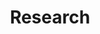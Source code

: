 ---
title: Research
type: landing

sections:
  - block: markdown
    content:
      title: Background
      text: |
        <p style="font-size: 1.5em;">Neuroblastoma is the most common extracranial solid pediatric cancer accounting for 8-10% of cancers in childhood and 15% of pediatric oncology deaths. Neuroblastoma arises from the developing sympatho-adrenal lineage during the embryonic development. It is a genetically heterogeneous disease with a diverse clinical outcome ranging from spontaneous tumour regression to malignant metastatic disease with relapses and poor response to current therapy. While patients whose tumours undergo spontaneous regression or maturation (ganglioneuroblastomas, ganglioneuromas) have mostly an excellent outcome, only a minority of children with aggressive tumours can be cured. Despite the advances in genomic and trancriptomic analyses, the identification of molecular determinants of the very poor therapeutic response and worst outcome of high-risk patients remains challenging. Thus, a better understanding of the biology of both, spontaneously regressing/maturing and aggressive tumours is of high interest to develop novel treatment approaches.</p>

  - block: markdown
    content:
      title: Our research
      text: |
        <div style="display: flex; align-items: center;">
          <div style="flex: 1; padding: 15px;">
            <img src="/images/fig1.png" alt="Icon Image" style="width: 100%; height: auto;"/>
          </div>
          <div style="flex: 2; padding: 15px;">
            <p style="font-weight: bold; font-size: 20px;">Biology of high-risk neuroblastoma</p>
            <p style="font-size: 18px;">One of our main research interests is the biology of high-risk neuroblastoma. Patients that are diagnosed and stratified as high-risk suffer from relapses and metastases and their survival rate remains below 40% despite intensive multimodal treatment. To date there are only a few driver genes linked to the pathogenesis of high-risk neuroblastoma, most of which are not directly druggable and frequently insufficient response to therapy is observed. In our group, we employ state-of-the-art technologies, such as genome-wide and targeted CRISPR/Cas9 screens and single cell genomics and epigenomics in order to identify the oncogenic drivers and epigenetic dependencies in tumours from high-risk neuroblastoma patients. We have established in vitro and in vivo preclinical patient-derived models for functional assays and drug testing for precision oncology that can be translated into existing and new clinical trials with the ultimate goal to improve treatment outcomes and survival of high-risk neuroblastoma patients.</p>
          </div>
        </div>

  - block: markdown
    content:
      title: 
      text: |
        <div style="display: flex; align-items: center;">
          <div style="flex: 2; padding: 15px;">
            <p style="font-weight: bold; font-size: 20px;">Tumour heterogeneity and microenvironment</p>
            <p style="font-size: 18px;">Solid tumours often consist of different subpopulations of cells that harbor distinct genotypes and phenotypes. This results in a variation of clinically important features such as the abundance of prognostic markers and therapeutic targets, leading to differential levels of treatment sensitivity. Tumour cell metastasis and adaptation to new tissue microenvironments can further promote inter- and intratumour heterogeneity among metastasizing and disseminated tumour cells. In support of this notion, we have recently shown that disseminated tumour cells in the bone marrow substantially differ from the tumour they originated from in regards to their genetic makeup and expression programs. Tumour cells disseminate to the bone marrow in various solid cancers such as neuroblastoma, breast cancer and Ewing sarcoma, which is associated with poor outcome. In the majority of metastatic neuroblastoma patients, disseminated tumour cells are present in the bone marrow already at the time point of diagnosis. Our aim is to capture the full spectrum of tumor cells in neuroblastoma and to understand their interaction with the tumor microenvironment at the primary site and in the metastatic bone marrow by using novel single-cell-omics and multiplex imaging technologies. This will allow us to identify new biomarkers and to develop better therapeutics for targeted treatment.</p>
          </div>
          <div style="flex: 1; padding: 15px;">
            <img src="/images/fig2.png" alt="Icon Image two" style="width: 100%; height: auto;"/>
          </div>
        </div>

  - block: markdown
    content:
      title:
      text: |
        <div style="display: flex; align-items: center;">
          <div style="flex: 1; padding: 15px;">
            <img src="/images/fig3.png" alt="Icon Image" style="width: 100%; height: auto;"/>
          </div>
          <div style="flex: 2; padding: 15px;">
            <p style="font-weight: bold; font-size: 20px;">Development of new diagnostics and prognostic markers for precision oncology</p>
            <p style="font-size: 18px;">Another focus of our group is the translation of current research to clinical practice with the development of better diagnostic approaches and prognostic markers. As pediatric solid tumours are rare, this can only be addressed within the scope of multi-center as well as multi-disciplinary cooperation. Towards this, we are part of different consortia and collaborative studies, that bring together experts in the fields of biological and computer-based research with pediatric oncologists. In addition to molecular profiling of the primary tumor and bone marrow, novel liquid biopsy approaches, i.e. the analysis of tumor markers in body fluids, are important tools to monitor cancer patients and detect relapse early. We employ advanced bioinformatics analyses, AI-based machine-learning and customized visualization strategies on complex multi-dimensional data for identifying novel markers for precision oncology. As an example, we have recently developed the VISIOMICS software platform <a href="http://www.visiomics.at">http://www.visiomics.at</a>, which supports an integrated analysis of image and multiOMICS data for tumour diagnostics.</p>
          </div>
        </div>
---